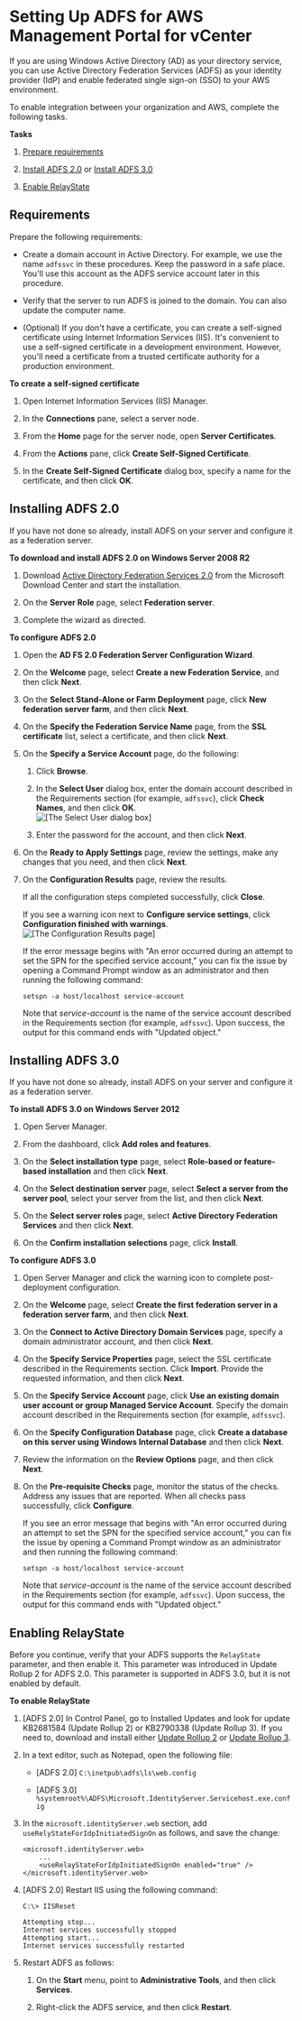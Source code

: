 # Setting Up ADFS for AWS Management Portal for vCenter<a name="setting-up-adfs-for-amp"></a>

If you are using Windows Active Directory \(AD\) as your directory service, you can use Active Directory Federation Services \(ADFS\) as your identity provider \(IdP\) and enable federated single sign\-on \(SSO\) to your AWS environment\.

To enable integration between your organization and AWS, complete the following tasks\.

**Tasks**

1. [Prepare requirements](#prepare-adfs)

1. [Install ADFS 2\.0](#install-adfs-2) or [Install ADFS 3\.0](#install-adfs-3)

1. [Enable RelayState](#enable-relaystate)

## Requirements<a name="prepare-adfs"></a>

Prepare the following requirements:

+ Create a domain account in Active Directory\. For example, we use the name `adfssvc` in these procedures\. Keep the password in a safe place\. You'll use this account as the ADFS service account later in this procedure\.

+ Verify that the server to run ADFS is joined to the domain\. You can also update the computer name\.

+ \(Optional\) If you don't have a certificate, you can create a self\-signed certificate using Internet Information Services \(IIS\)\. It's convenient to use a self\-signed certificate in a development environment\. However, you'll need a certificate from a trusted certificate authority for a production environment\.

**To create a self\-signed certificate**

  1. Open Internet Information Services \(IIS\) Manager\.

  1. In the **Connections** pane, select a server node\.

  1. From the **Home** page for the server node, open **Server Certificates**\.

  1. From the **Actions** pane, click **Create Self\-Signed Certificate**\.

  1. In the **Create Self\-Signed Certificate** dialog box, specify a name for the certificate, and then click **OK**\.

## Installing ADFS 2\.0<a name="install-adfs-2"></a>

If you have not done so already, install ADFS on your server and configure it as a federation server\.

**To download and install ADFS 2\.0 on Windows Server 2008 R2**

1. Download [Active Directory Federation Services 2\.0](http://www.microsoft.com/en-us/download/details.aspx?id=10909) from the Microsoft Download Center and start the installation\.

1. On the **Server Role** page, select **Federation server**\.

1. Complete the wizard as directed\.

**To configure ADFS 2\.0**

1. Open the **AD FS 2\.0 Federation Server Configuration Wizard**\.

1. On the **Welcome** page, select **Create a new Federation Service**, and then click **Next**\.

1. On the **Select Stand\-Alone or Farm Deployment** page, click **New federation server farm**, and then click **Next**\.

1. On the **Specify the Federation Service Name** page, from the **SSL certificate** list, select a certificate, and then click **Next**\.

1. On the **Specify a Service Account** page, do the following:

   1. Click **Browse**\.

   1. In the **Select User** dialog box, enter the domain account described in the Requirements section \(for example, `adfssvc`\), click **Check Names**, and then click **OK**\.  
![\[The Select User dialog box\]](http://docs.aws.amazon.com/amp/latest/userguide/images/service_account.png)

   1. Enter the password for the account, and then click **Next**\.

1. On the **Ready to Apply Settings** page, review the settings, make any changes that you need, and then click **Next**\.

1. On the **Configuration Results** page, review the results\.

   If all the configuration steps completed successfully, click **Close**\.

   If you see a warning icon next to **Configure service settings**, click **Configuration finished with warnings**\.  
![\[The Configuration Results page\]](http://docs.aws.amazon.com/amp/latest/userguide/images/configuration_results_warning.png)

   If the error message begins with "An error occurred during an attempt to set the SPN for the specified service account," you can fix the issue by opening a Command Prompt window as an administrator and then running the following command:

   ```
   setspn -a host/localhost service-account
   ```

   Note that *service\-account* is the name of the service account described in the Requirements section \(for example, `adfssvc`\)\. Upon success, the output for this command ends with "Updated object\."

## Installing ADFS 3\.0<a name="install-adfs-3"></a>

If you have not done so already, install ADFS on your server and configure it as a federation server\.

**To install ADFS 3\.0 on Windows Server 2012**

1. Open Server Manager\.

1. From the dashboard, click **Add roles and features**\.

1. On the **Select installation type** page, select **Role\-based or feature\-based installation** and then click **Next**\.

1. On the **Select destination server** page, select **Select a server from the server pool**, select your server from the list, and then click **Next**\.

1. On the **Select server roles** page, select **Active Directory Federation Services** and then click **Next**\.

1. On the **Confirm installation selections** page, click **Install**\.

**To configure ADFS 3\.0**

1. Open Server Manager and click the warning icon to complete post\-deployment configuration\.

1. On the **Welcome** page, select **Create the first federation server in a federation server farm**, and then click **Next**\.

1. On the **Connect to Active Directory Domain Services** page, specify a domain administrator account, and then click **Next**\.

1. On the **Specify Service Properties** page, select the SSL certificate described in the Requirements section\. Click **Import**\. Provide the requested information, and then click **Next**\.

1. On the **Specify Service Account** page, click **Use an existing domain user account or group Managed Service Account**\. Specify the domain account described in the Requirements section \(for example, `adfssvc`\)\.

1. On the **Specify Configuration Database** page, click **Create a database on this server using Windows Internal Database** and then click **Next**\.

1. Review the information on the **Review Options** page, and then click **Next**\.

1. On the **Pre\-requisite Checks** page, monitor the status of the checks\. Address any issues that are reported\. When all checks pass successfully, click **Configure**\.

   If you see an error message that begins with "An error occurred during an attempt to set the SPN for the specified service account," you can fix the issue by opening a Command Prompt window as an administrator and then running the following command:

   ```
   setspn -a host/localhost service-account
   ```

   Note that *service\-account* is the name of the service account described in the Requirements section \(for example, `adfssvc`\)\. Upon success, the output for this command ends with "Updated object\."

## Enabling RelayState<a name="enable-relaystate"></a>

Before you continue, verify that your ADFS supports the `RelayState` parameter, and then enable it\. This parameter was introduced in Update Rollup 2 for ADFS 2\.0\. This parameter is supported in ADFS 3\.0, but it is not enabled by default\.

**To enable RelayState**

1. \[ADFS 2\.0\] In Control Panel, go to Installed Updates and look for update KB2681584 \(Update Rollup 2\) or KB2790338 \(Update Rollup 3\)\. If you need to, download and install either [Update Rollup 2](http://support.microsoft.com/kb/2681584) or [Update Rollup 3](http://support.microsoft.com/kb/2790338)\.

1. In a text editor, such as Notepad, open the following file:

   + \[ADFS 2\.0\] `C:\inetpub\adfs\ls\web.config`

   + \[ADFS 3\.0\] `%systemroot%\ADFS\Microsoft.IdentityServer.Servicehost.exe.config`

1. In the `microsoft.identityServer.web` section, add `useRelyStateForIdpInitiatedSignOn` as follows, and save the change:

   ```
   <microsoft.identityServer.web>
       ...
       <useRelayStateForIdpInitiatedSignOn enabled="true" />
   </microsoft.identityServer.web>
   ```

1. \[ADFS 2\.0\] Restart IIS using the following command:

   ```
   C:\> IISReset
   
   Attempting stop...
   Internet services successfully stopped
   Attempting start...
   Internet services successfully restarted
   ```

1. Restart ADFS as follows:

   1. On the **Start** menu, point to **Administrative Tools**, and then click **Services**\.

   1. Right\-click the ADFS service, and then click **Restart**\.